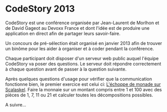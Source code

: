 CodeStory 2013
==============

CodeStory est une conférence organisée par Jean-Laurent de Morlhon et de David Gageot au Devoxx France et dont l'idée est de produire une application en direct afin de partager leurs savoir-faire.

Un concours de pré-sélection était organisé en janvier 2013 afin de trouver un binôme pour les aider à organiser et à coder pendant la conférence.

Chaque participant doit disposer d'un serveur web public auquel l'équipe CodeStory va poser des questions. Le serveur doit répondre correctement à chaque question avant de passer à la question suivante.


Après quelques questions d'usage pour vérifier que la communication fonctionne bien, le premier exercice est celui ci: [L'échoppe de monade sur Scalaskel]( http://code-story.net/2013/01/22/scalaskel.html). Faire la monnaie sur un montant compris entre 1 et 100 avec des pièces de 1, 7, 11 ou 21 et calculer toutes les décompositions possibles.


A suivre...

